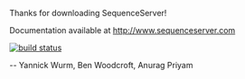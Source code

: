 Thanks for downloading SequenceServer!

Documentation available at http://www.sequenceserver.com

[![build status](https://secure.travis-ci.org/yannickwurm/sequenceserver.png?branch=master)](https://travis-ci.org/yannickwurm/sequenceserver)

-- Yannick Wurm, Ben Woodcroft, Anurag Priyam
